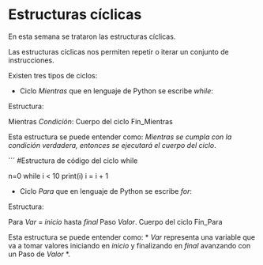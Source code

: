 # Estructuras cíclicas

En esta semana se trataron las estructuras cíclicas.

Las estructuras cíclicas nos permiten repetir o iterar un conjunto de instrucciones.

Existen tres tipos de ciclos:

* Ciclo *Mientras* que en lenguaje de Python se escribe *while*:

Estructura:

Mientras *Condición*:
        Cuerpo del ciclo
Fin_Mientras


Esta estructura se puede entender como: *Mientras se cumpla con la condición verdadera, entonces se ejecutará el cuerpo del ciclo*.


´´´
#Estructura de código del ciclo while

n=0
while i < 10
    print(i)
    i = i + 1

* Ciclo *Para* que en lenguaje de Python se escribe *for*:

Estructura:

Para *Var* = *inicio* hasta *final* Paso *Valor*.
    Cuerpo del ciclo
Fin_Para

Esta estructura se puede entender como: * *Var* representa una variable que va a tomar valores iniciando en *inicio* y finalizando en *final* avanzando con un Paso de *Valor* *.
